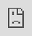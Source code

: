 ```yaml
---
title: NASHP - When I’m Gone
---
```


<div class="video">
  <iframe src="https://streamable.com/s/7w5fn/gdcmha" frameborder="0" width="100%" height="100%" allowfullscreen style="width:100%;height:100%;position:absolute;left:0px;top:0px;overflow:hidden;"></iframe>
</div>
